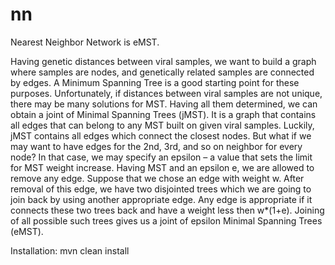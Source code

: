 # nn
Nearest Neighbor Network is eMST.

Having genetic distances between viral samples, we want to build a graph where samples are nodes, and genetically related samples are connected by edges. A Minimum Spanning Tree is a good starting point for these purposes. Unfortunately, if distances between viral samples are not unique, there may be many solutions for MST. Having all them determined, we can obtain a joint of Minimal Spanning Trees (jMST). It is a graph that contains all edges that can belong to any MST built on given viral samples. Luckily, jMST contains all edges which connect the closest nodes. But what if we may want to have edges for the 2nd, 3rd, and so on neighbor for every node? In that case, we may specify an epsilon – a value that sets the limit for MST weight increase. Having MST and an epsilon e, we are allowed to remove any edge. Suppose that we chose an edge with weight w. After removal of this edge, we have two disjointed trees which we are going to join back by using another appropriate edge. Any edge is appropriate if it connects these two trees back and have a weight less then w*(1+e). Joining of all possible such trees gives us a joint of epsilon Minimal Spanning Trees (eMST).

Installation:
mvn clean install
